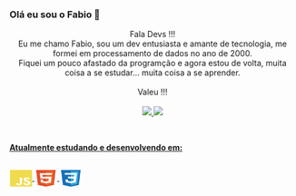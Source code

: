### Olá eu sou o Fabio 👋
<div align="center">
  <p>Fala Devs !!!
  <br>
     Eu me chamo Fabio, sou um dev entusiasta e amante de tecnologia, me formei em processamento de dados no ano de 2000.
  <br>
     Fiquei um pouco afastado da programção e agora estou de volta, muita coisa a se estudar... muita coisa a se aprender.
  <br>
  <br>
     Valeu !!!
   <br>
   <br> 
  <a href="https://github.com/bartolofabio">
  <img height="140em" src="https://github-readme-stats.vercel.app/api?username=bartolofabio&show_icons=true&theme=dark&include_all_commits=true&count_private=true"/>
  <img height="140em" src="https://github-readme-stats.vercel.app/api/top-langs/?username=bartolofabio&layout=compact&langs_count=7&theme=dark"/>
</div>
 <br>

  <b>Atualmente estudando e desenvolvendo em:</b>
<div style="display: inline_block"><br>
  <img align="center" alt="Bartolo-Js" height="30" width="40" src="https://raw.githubusercontent.com/devicons/devicon/master/icons/javascript/javascript-plain.svg">
  <img align="center" alt="Bartolo-HTML" height="30" width="40" src="https://raw.githubusercontent.com/devicons/devicon/master/icons/html5/html5-original.svg">
  <img align="center" alt="Bartolo-CSS" height="30" width="40" src="https://raw.githubusercontent.com/devicons/devicon/master/icons/css3/css3-original.svg">
</div>
